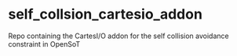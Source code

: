 # self_collsion_cartesio_addon
Repo containing the CartesI/O addon for the self collision avoidance constraint in OpenSoT
